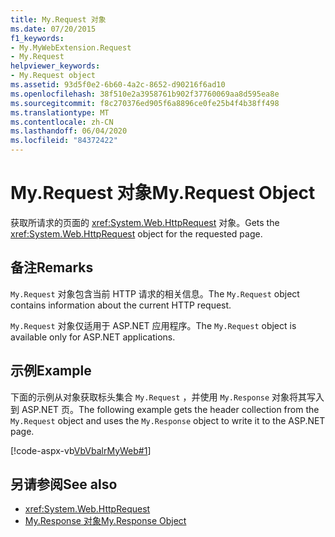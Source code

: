 ```yaml
---
title: My.Request 对象
ms.date: 07/20/2015
f1_keywords:
- My.MyWebExtension.Request
- My.Request
helpviewer_keywords:
- My.Request object
ms.assetid: 93d5f0e2-6b60-4a2c-8652-d90216f6ad10
ms.openlocfilehash: 38f510e2a3958761b902f37760069aa8d595ea8e
ms.sourcegitcommit: f8c270376ed905f6a8896ce0fe25b4f4b38ff498
ms.translationtype: MT
ms.contentlocale: zh-CN
ms.lasthandoff: 06/04/2020
ms.locfileid: "84372422"
---
```

# <a name="myrequest-object"></a><span data-ttu-id="04608-102">My.Request 对象</span><span class="sxs-lookup"><span data-stu-id="04608-102">My.Request Object</span></span>
<span data-ttu-id="04608-103">获取所请求的页面的 <xref:System.Web.HttpRequest> 对象。</span><span class="sxs-lookup"><span data-stu-id="04608-103">Gets the <xref:System.Web.HttpRequest> object for the requested page.</span></span>  
  
## <a name="remarks"></a><span data-ttu-id="04608-104">备注</span><span class="sxs-lookup"><span data-stu-id="04608-104">Remarks</span></span>  
 <span data-ttu-id="04608-105">`My.Request` 对象包含当前 HTTP 请求的相关信息。</span><span class="sxs-lookup"><span data-stu-id="04608-105">The `My.Request` object contains information about the current HTTP request.</span></span>  
  
 <span data-ttu-id="04608-106">`My.Request` 对象仅适用于 ASP.NET 应用程序。</span><span class="sxs-lookup"><span data-stu-id="04608-106">The `My.Request` object is available only for ASP.NET applications.</span></span>  
  
## <a name="example"></a><span data-ttu-id="04608-107">示例</span><span class="sxs-lookup"><span data-stu-id="04608-107">Example</span></span>  
 <span data-ttu-id="04608-108">下面的示例从对象获取标头集合 `My.Request` ，并使用 `My.Response` 对象将其写入到 ASP.NET 页。</span><span class="sxs-lookup"><span data-stu-id="04608-108">The following example gets the header collection from the `My.Request` object and uses the `My.Response` object to write it to the ASP.NET page.</span></span>  
  
 [!code-aspx-vb[VbVbalrMyWeb#1](~/samples/snippets/visualbasic/VS_Snippets_VBCSharp/VbVbalrMyWeb/VB/Default.aspx#1)]  
  
## <a name="see-also"></a><span data-ttu-id="04608-109">另请参阅</span><span class="sxs-lookup"><span data-stu-id="04608-109">See also</span></span>

- <xref:System.Web.HttpRequest>
- [<span data-ttu-id="04608-110">My.Response 对象</span><span class="sxs-lookup"><span data-stu-id="04608-110">My.Response Object</span></span>](my-response-object.md)
